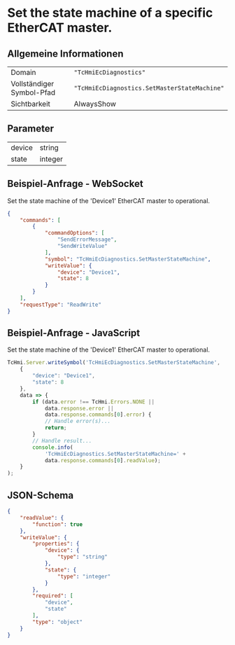 # Set the state machine of a specific EtherCAT master.

## Allgemeine Informationen

|  |  |
| - | - |
| Domain | `"TcHmiEcDiagnostics"` |
| Vollständiger Symbol-Pfad | `"TcHmiEcDiagnostics.SetMasterStateMachine"` |
| Sichtbarkeit | AlwaysShow |

## Parameter

|  |  |
| - | - |
| device | string |
| state | integer |

## Beispiel-Anfrage - WebSocket

Set the state machine of the 'Device1' EtherCAT master to operational.
```json
{
    "commands": [
        {
            "commandOptions": [
                "SendErrorMessage",
                "SendWriteValue"
            ],
            "symbol": "TcHmiEcDiagnostics.SetMasterStateMachine",
            "writeValue": {
                "device": "Device1",
                "state": 8
            }
        }
    ],
    "requestType": "ReadWrite"
}
```

## Beispiel-Anfrage - JavaScript

Set the state machine of the 'Device1' EtherCAT master to operational.
```javascript
TcHmi.Server.writeSymbol('TcHmiEcDiagnostics.SetMasterStateMachine',
    {
        "device": "Device1",
        "state": 8
    },
    data => {
        if (data.error !== TcHmi.Errors.NONE ||
            data.response.error ||
            data.response.commands[0].error) {
            // Handle error(s)...
            return;
        }
        // Handle result...
        console.info(
            'TcHmiEcDiagnostics.SetMasterStateMachine=' +
            data.response.commands[0].readValue);
    }
);
```

## JSON-Schema

```json
{
    "readValue": {
        "function": true
    },
    "writeValue": {
        "properties": {
            "device": {
                "type": "string"
            },
            "state": {
                "type": "integer"
            }
        },
        "required": [
            "device",
            "state"
        ],
        "type": "object"
    }
}
```
